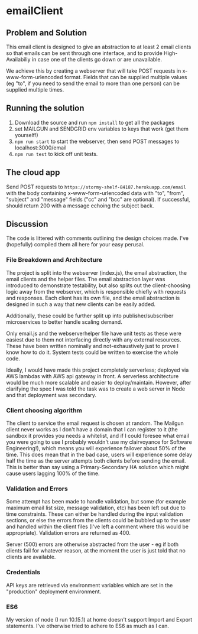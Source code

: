 # emailClient

## Problem and Solution
This email client is designed to give an abstraction to at least 2 email clients so that emails can be sent through one interface, and to provide High-Availabiliy in case one of the clients go down or are unavailable.

We achieve this by creating a webserver that will take POST requests in x-www-form-urlencoded format. Fields that can be supplied multiple values (eg "to", if you need to send the email to more than one person) can be supplied multiple times.

## Running the solution
1. Download the source and run `npm install` to get all the packages
2. set MAILGUN and SENDGRID env variables to keys that work (get them yourself!)
3. `npm run start` to start the webserver, then send POST messages to localhost:3000/email
4. `npm run test` to kick off unit tests.

## The cloud app
Send POST requests to `https://stormy-shelf-84187.herokuapp.com/email` with the body containing x-www-form-urlencoded data with "to", "from", "subject" and "message" fields ("cc" and "bcc" are optional). If successful, should return 200 with a message echoing the subject back.

## Discussion
The code is littered with comments outlining the design choices made. I've (hopefully) compiled them all here for your easy perusal.

### File Breakdown and Architecture
The project is split into the webserver (index.js), the email abstraction, the email clients and the helper files. The email abstraction layer was introduced to demonstrate testability, but also splits out the client-choosing logic away from the webserver, which is responsible chiefly with requests and responses. Each client has its own file, and the email abstraction is designed in such a way that new clients can be easily added.

Additionally, these could be further split up into publisher/subscriber microservices to better handle scaling demand.

Only email.js and the webserverhelper file have unit tests as these were easiest due to them not interfacing directly with any external resources. These have been written nominally and not-exhaustively just to prove I know how to do it. System tests could be written to exercise the whole code.

Ideally, I would have made this project completely serverless; deployed via AWS lambdas with AWS api gateway in front. A serverless architecture would be much more scalable and easier to deploy/maintain. However, after clarifying the spec I was told the task was to create a web server in Node and that deployment was secondary.

### Client choosing algorithm
The client to service the email request is chosen at random. The Mailgun client never works as I don't have a domain that I can register to it (the sandbox it provides you needs a whitelist, and if I could foresee what email you were going to use I probably wouldn't use my clairvoyance for Software Engineering!), which means you will experience failover about 50% of the time. This does mean that in the bad case, users will experience some delay half the time as the server attempts both clients before sending the email. This is better than say using a Primary-Secondary HA solution which might cause users lagging 100% of the time.

### Validation and Errors
Some attempt has been made to handle validation, but some (for example maximum email list size, message validation, etc) has been left out due to time constraints. These can either be handled during the input validation sections, or else the errors from the clients could be bubbled up to the user and handled within the client files (I've left a comment where this would be appropriate). Validation errors are returned as 400.

Server (500) errors are otherwise abstracted from the user - eg if both clients fail for whatever reason, at the moment the user is just told that no clients are available.

### Credentials
API keys are retrieved via environment variables which are set in the "production" deployment environment.

### ES6
My version of node (I run 10.15.1) at home doesn't support Import and Export statements. I've otherwise tried to adhere to ES6 as much as I can.